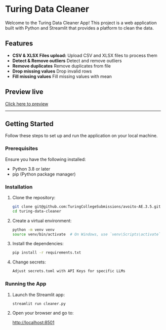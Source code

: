 # Turing Data Cleaner

Welcome to the Turing Data Cleaner App! This project is a web application built with Python and Streamlit that provides a platform to clean the data.

## Features

- **CSV & XLSX Files upload:** Upload CSV and XLSX files to process them
- **Detect & Remove outliers** Detect and remove outliers
- **Remove duplicates** Remove duplicates from file
- **Drop missing values** Drop invalid rows
- **Fill missing values** Fill missing values with mean

## Preview live

[Click here to preview](https://data-cleaner-nwt8v3bhsnqgzxhu2tqnkw.streamlit.app/)

---

## Getting Started

Follow these steps to set up and run the application on your local machine.

### Prerequisites

Ensure you have the following installed:

- Python 3.8 or later
- pip (Python package manager)

### Installation

1. Clone the repository:

   ```bash
   git clone git@github.com:TuringCollegeSubmissions/avoito-AE.3.5.git turing-data-cleaner
   cd turing-data-cleaner
   ```

2. Create a virtual environment:

   ```bash
   python -m venv venv
   source venv/bin/activate  # On Windows, use `venv\Scripts\activate`
   ```

3. Install the dependencies:

   ```bash
   pip install -r requirements.txt
   ```

4. Change secrets:

   ```bash
   Adjust secrets.toml with API Keys for specific LLMs
   ```

### Running the App

1. Launch the Streamlit app:

   ```bash
   streamlit run cleaner.py
   ```

2. Open your browser and go to:

   [http://localhost:8501](http://localhost:8501)
